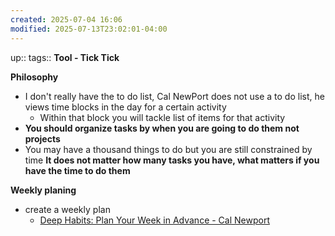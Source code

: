 ```yaml
---
created: 2025-07-04 16:06
modified: 2025-07-13T23:02:01-04:00
---
```

up::
tags::
**Tool - Tick Tick**

**Philosophy**
- I don't really have the to do list, Cal NewPort does not use a to do list, he views time blocks in the day for a certain activity
	- Within that block you will tackle list of items for that activity
- **You should organize tasks by when you are going to do them not projects**
- You may have a thousand things to do but you are still constrained by time 
**It does not matter how many tasks you have, what matters if you have the time to do them**

**Weekly planing**
- create a weekly plan
	- [Deep Habits: Plan Your Week in Advance - Cal Newport](https://calnewport.com/deep-habits-plan-your-week-in-advance/)